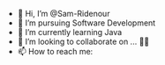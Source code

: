 - 👋 Hi, I’m @Sam-Ridenour
- 👀 I’m pursuing Software Development
- 🌱 I’m currently learning Java
- 💞️ I’m looking to collaborate on ... 🤷‍♂️
- 📫 How to reach me: 

<!---
Sam-Ridenour/Sam-Ridenour is a ✨ special ✨ repository because its `README.md` (this file) appears on your GitHub profile.
You can click the Preview link to take a look at your changes.
--->
